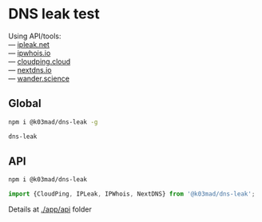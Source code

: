 # DNS leak test

Using API/tools:\
— [ipleak.net](https://airvpn.org/forums/topic/14737-api)\
— [ipwhois.io](https://ipwhois.io/documentation)\
— [cloudping.cloud](https://www.cloudping.cloud/cdn)\
— [nextdns.io](https://test.nextdns.io)\
— [wander.science](https://wander.science/projects/dns/dnssec-resolver-test)

## Global

```bash
npm i @k03mad/dns-leak -g
```

```bash
dns-leak
```

## API

```bash
npm i @k03mad/dns-leak
```

```js
import {CloudPing, IPLeak, IPWhois, NextDNS} from '@k03mad/dns-leak';
```

Details at [./app/api](/app/api) folder
